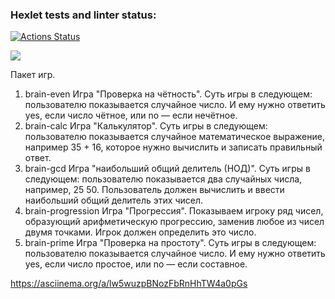 ### Hexlet tests and linter status:
[![Actions Status](https://github.com/kirillmark/python-project-49/workflows/hexlet-check/badge.svg)](https://github.com/kirillmark/python-project-49/actions)

<a href="https://codeclimate.com/github/kirillmark/python-project-49/maintainability"><img src="https://api.codeclimate.com/v1/badges/0ce596cb7972f0c01b83/maintainability" /></a>

Пакет игр.
1. brain-even 
Игра "Проверка на чётность".
Суть игры в следующем: пользователю показывается случайное число.
И ему нужно ответить yes, если число чётное, или no — если нечётное.
2. brain-calc
Игра "Калькулятор".
Суть игры в следующем: пользователю показывается случайное математическое выражение,
например 35 + 16, которое нужно вычислить и записать правильный ответ.
3. brain-gcd
Игра "наибольший общий делитель (НОД)".
Суть игры в следующем: пользователю показывается два случайных числа, например, 25 50.
Пользователь должен вычислить и ввести наибольший общий делитель этих чисел.
4. brain-progression
Игра "Прогрессия".
Показываем игроку ряд чисел, образующий арифметическую прогрессию,
заменив любое из чисел двумя точками. Игрок должен определить это число.
5. brain-prime
Игра "Проверка на простоту".
Суть игры в следующем: пользователю показывается случайное число.
И ему нужно ответить yes, если число простое, или no — если составное.

https://asciinema.org/a/lw5wuzpBNozFbRnHhTW4a0pGs